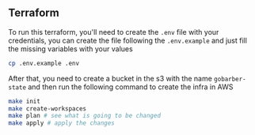 ## Terraform

To run this terraform, you'll need to create the `.env` file with your credentials, you can create the file following the `.env.example` and just fill the missing variables with your values

```sh
cp .env.example .env
```

After that, you need to create a bucket in the s3 with the name `gobarber-state` and then run the following command to create the infra in AWS

```sh
make init
make create-workspaces
make plan # see what is going to be changed
make apply # apply the changes
```
